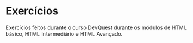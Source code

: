 # Exercícios

Exercícios feitos durante o curso DevQuest durante os módulos de HTML básico, HTML Intermediário e HTML Avançado.
